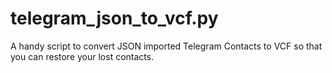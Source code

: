 # telegram_json_to_vcf.py
A handy script to convert JSON imported Telegram Contacts to VCF so that you can restore your lost contacts.
